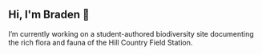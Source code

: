 ## Hi, I'm Braden 👋
I’m currently working on a student-authored biodiversity site documenting the rich flora and fauna of the Hill Country Field Station.
<!--
**bt-longhorn/bt-longhorn** is a ✨ _special_ ✨ repository because its `README.md` (this file) appears on your GitHub profile.

Here are some ideas to get you started:

- 🔭 I’m currently working on a student-authored biodiversity site documenting the rich flora and fauna of the Hill Country Field Station.

-->
